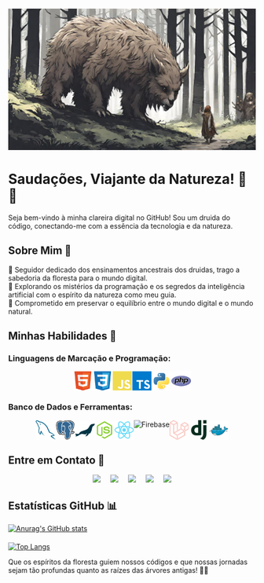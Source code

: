 ![Plano de Fundo](image/druidtalkingtoan.jpg)

# Saudações, Viajante da Natureza! 🌿🍃

Seja bem-vindo à minha clareira digital no GitHub! Sou um druida do código, conectando-me com a essência da tecnologia e da natureza.

## Sobre Mim 🌳

🌲 Seguidor dedicado dos ensinamentos ancestrais dos druidas, trago a sabedoria da floresta para o mundo digital.  <br>
🦉 Explorando os mistérios da programação e os segredos da inteligência artificial com o espírito da natureza como meu guia.  <br>
🌱 Comprometido em preservar o equilíbrio entre o mundo digital e o mundo natural.

## Minhas Habilidades 🌟

### Linguagens de Marcação e Programação:

<div style="display: flex; flex-wrap: wrap; justify-content: center;">
  <img title="HTML" alt="HTML" height="40" src="https://raw.githubusercontent.com/devicons/devicon/master/icons/html5/html5-original.svg">
  <img title="CSS" alt="CSS" height="40" src="https://raw.githubusercontent.com/devicons/devicon/master/icons/css3/css3-original.svg">
  <img title="JavaScript" alt="JavaScript" height="40" src="https://raw.githubusercontent.com/devicons/devicon/master/icons/javascript/javascript-plain.svg">
  <img title="TypeScript" alt="TypeScript" height="40" src="https://raw.githubusercontent.com/devicons/devicon/master/icons/typescript/typescript-plain.svg">
  <img title="Python" alt="Python" height="40" src="https://raw.githubusercontent.com/devicons/devicon/master/icons/python/python-original.svg">
  <img title="PHP" alt="PHP" height="40" src="https://raw.githubusercontent.com/devicons/devicon/master/icons/php/php-original.svg">
</div>

### Banco de Dados e Ferramentas:

<div style="display: flex; flex-wrap: wrap; justify-content: center;">
  <img title="MySQL" alt="MySQL" height="40" src="https://raw.githubusercontent.com/devicons/devicon/master/icons/mysql/mysql-original.svg">
  <img title="PostgreSQL" alt="PostgreSQL" height="40" src="https://raw.githubusercontent.com/devicons/devicon/master/icons/postgresql/postgresql-original.svg">
  <img title="MariaDB" alt="MariaDB" height="40" src="https://raw.githubusercontent.com/devicons/devicon/master/icons/mariadb/mariadb-original.svg">
  <img title="Node.js" alt="Node.js" height="40" src="https://raw.githubusercontent.com/vscode-icons/vscode-icons/master/icons/file_type_node.svg"/>
  <img title="React" alt="React" height="40" src="https://raw.githubusercontent.com/devicons/devicon/master/icons/react/react-original.svg">
  <img title="Firebase" alt="Firebase" height="40" src="https://www.vectorlogo.zone/logos/firebase/firebase-icon.svg">
  <img title="Laravel" alt="Laravel" height="40" src="https://github.com/devicons/devicon/blob/master/icons/laravel/laravel-line.svg">
  <img title="Django" alt="Django" height="40" src="https://github.com/devicons/devicon/blob/master/icons/django/django-plain.svg">
  <img title="Docker" alt="Docker" height="40" src="https://raw.githubusercontent.com/devicons/devicon/master/icons/docker/docker-original.svg">
</div>

## Entre em Contato 🌄

<div style="display: flex; justify-content: center; gap: 20px;">
  <a href="#" target="_blank"><img src="https://img.shields.io/badge/-Instagram-%23E4405F?style=for-the-badge&logo=instagram&logoColor=white" target="_blank"></a>
  <a href="#" target="_blank"><img src="https://img.shields.io/badge/Twitch-9146FF?style=for-the-badge&logo=twitch&logoColor=white" target="_blank"></a>
  <a href="#" target="_blank"><img src="https://img.shields.io/badge/Discord-7289DA?style=for-the-badge&logo=discord&logoColor=white" target="_blank"></a> 
  <a href="#" target="_blank"><img src="https://img.shields.io/badge/-Gmail-%23333?style=for-the-badge&logo=gmail&logoColor=white" target="_blank"></a>
  <a href="#" target="_blank"><img src="https://img.shields.io/badge/-LinkedIn-%230077B5?style=for-the-badge&logo=linkedin&logoColor=white" target="_blank"></a> 
</div>

## Estatísticas GitHub 📊
<!-- 
<div style="display: flex; justify-content: space-around; align-items: center;" >
 <!--  <a href="https://git.io/streak-stats" style="margin-bottom: 20px; display: block;">
    <img width="400" height="200" src="https://github-readme-streak-stats.herokuapp.com?user=netoADS&theme=vue-dark&border_radius=5&locale=pt_BR&date_format=j%20M%5B%20Y%5D" alt="GitHub Streak" style="width: 100%">
  </a> -->
 <div> 
  <a href="https://github.com/anuraghazra/github-readme-stats" style="margin-bottom: 20px; display: block;">
    <img width="400" height="200" src="https://github-readme-stats.vercel.app/api?username=netoADS&theme=vue-dark&show_icons=true" alt="Anurag's GitHub stats" style="width: 100%">
  </a>
  <a href="https://github.com/anuraghazra/github-readme-stats" style="display: block;">
    <img width="800" height="200" src="https://github-readme-stats.vercel.app/api/top-langs/?username=netoADS&layout=compact&theme=vue-dark&show_icons=true" alt="Top Langs" style="width: 100%">
  </a>
</div>

<!--<div style="display: flex; justify-content: center; margin-top: 20px;"> 
  <a href="https://github.com/anuraghazra/github-readme-stats" style="display: block;">
    <img width="800" height="200" src="https://github-readme-stats.vercel.app/api/top-langs/?username=netoADS&layout=compact&theme=vue-dark&show_icons=true" alt="Top Langs" style="width: 100%">
  </a>
</div>-->

Que os espíritos da floresta guiem nossos códigos e que nossas jornadas <br> 
sejam tão profundas quanto as raízes das árvores antigas! 🌲🌌
